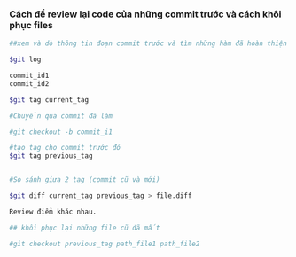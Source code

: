 ### Cách để review lại code của những commit trước và cách khôi phục files

```bash
##xem và dò thông tin đoạn commit trước và tìm những hàm đã hoàn thiện

$git log

commit_id1
commit_id2

$git tag current_tag

#Chuyển qua commit đã làm

#git checkout -b commit_i1

#tạo tag cho commit trước đó
$git tag previous_tag


#So sánh giưa 2 tag (commit cũ và mới)

$git diff current_tag previous_tag > file.diff

Review điểm khác nhau.

## khôi phục lại những file cũ đã mất

#git checkout previous_tag path_file1 path_file2

```















